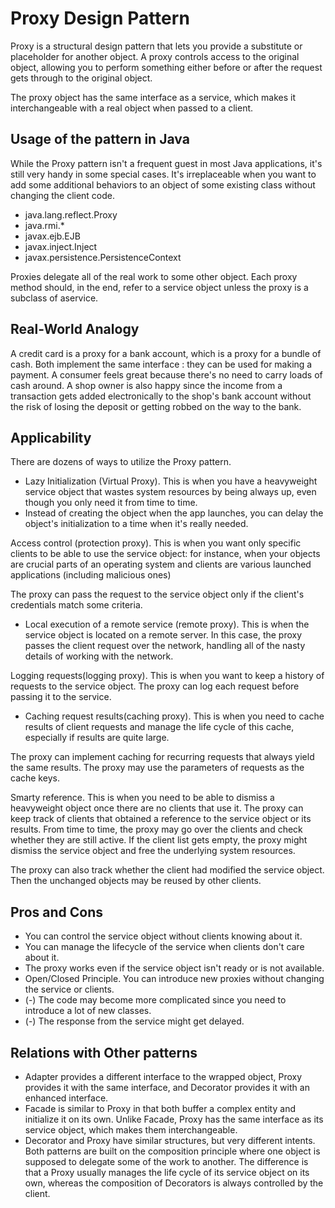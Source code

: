 # Proxy Design Pattern

Proxy is a structural design pattern that lets you provide a substitute or placeholder for another object. A proxy
controls access to the original object, allowing you to perform something either before or after the request gets
through to the original object.

The proxy object has the same interface as a service, which makes it interchangeable with a real object when passed to a client.

## Usage of the pattern in Java

While the Proxy pattern isn't a frequent guest in most Java applications, it's still very handy in some special cases.
It's irreplaceable when you want to add some additional behaviors to an object of some existing class without changing the client code.

- java.lang.reflect.Proxy
- java.rmi.*
- javax.ejb.EJB
- javax.inject.Inject
- javax.persistence.PersistenceContext

Proxies delegate all of the real work to some other object. Each proxy method should, in the end, refer to a service object
unless the proxy is a subclass of aservice.

## Real-World Analogy

A credit card is a proxy for a bank account, which is a proxy for a bundle of cash. Both implement the same interface :
they can be used for making a payment. A consumer feels great because there's no need to carry loads of cash around. A
shop owner is also happy since the income from a transaction gets added electronically to the shop's bank account
without the risk of losing the deposit or getting robbed on the way to the bank.

## Applicability

There are dozens of ways to utilize the Proxy pattern.

- Lazy Initialization (Virtual Proxy). This is when you have a heavyweight service object that wastes system resources
  by being always up, even though you only need it from time to time.
- Instead of creating the object when the app launches, you can delay the object's initialization to a time when it's
  really needed.

Access control (protection proxy). This is when you want only specific clients to be able to use the service object:
for instance, when your objects are crucial parts of an operating system and clients are various launched applications
(including malicious ones)

The proxy can pass the request to the service object only if the client's credentials match some criteria.

- Local execution of a remote service (remote proxy). This is when the service object is located on a remote server. In
  this case, the proxy passes the client request over the network, handling all of the nasty details of working with the
  network.

Logging requests(logging proxy). This is when you want to keep a history of requests to the service object. The proxy
can log each request before passing it to the service.

- Caching request results(caching proxy). This is when you need to cache results of client requests and manage the life
  cycle of this cache, especially if results are quite large.

The proxy can implement caching for recurring requests that always yield the same results. The proxy may use the
parameters of requests as the cache keys.

Smarty reference. This is when you need to be able to dismiss a heavyweight object once there are no clients that use
it. The proxy can keep track of clients that obtained a reference to the service object or its results. From time to
time, the proxy may go over the clients and check whether they are still active. If the client list gets empty, the
proxy might dismiss the service object and free the underlying system resources.

The proxy can also track whether the client had modified the service object. Then the unchanged objects may be reused by
other clients.

## Pros and Cons

- You can control the service object without clients knowing about it.
- You can manage the lifecycle of the service when clients don't care about it.
- The proxy works even if the service object isn't ready or is not available.
- Open/Closed Principle. You can introduce new proxies without changing the service or clients.
- (-) The code may become more complicated since you need to introduce a lot of new classes.
- (-) The response from the service might get delayed.

## Relations with Other patterns

- Adapter provides a different interface to the wrapped object, Proxy provides it with the same interface, and Decorator
  provides it with an enhanced interface.
- Facade is similar to Proxy in that both buffer a complex entity and initialize it on its own. Unlike Facade, Proxy has
  the same interface as its service object, which makes them interchangeable.
- Decorator and Proxy have similar structures, but very different intents. Both patterns are built on the composition
  principle where one object is supposed to delegate some of the work to another. The difference is that a Proxy usually
  manages the life cycle of its service object on its own, whereas the composition of Decorators is always controlled by
  the client.
